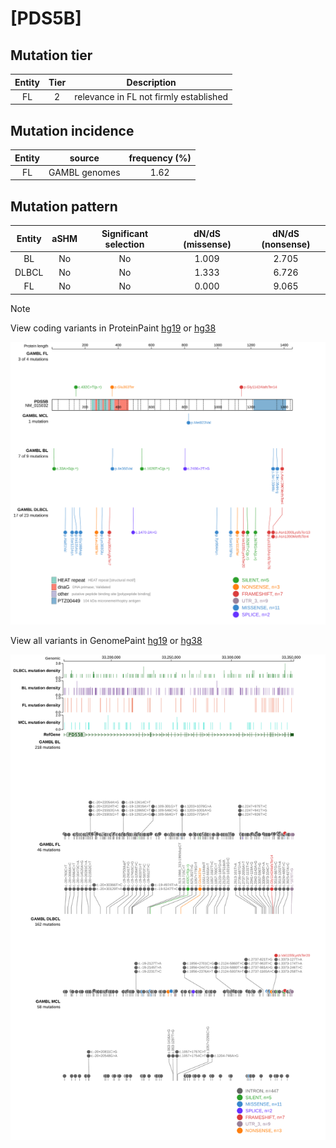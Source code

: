 # [PDS5B]

## Mutation tier

|Entity|Tier|Description                           |
|:------:|:----:|--------------------------------------|
|FL    |2   |relevance in FL not firmly established|
## Mutation incidence

|Entity|source       |frequency (%)|
|:------:|:-------------:|:-------------:|
|FL    |GAMBL genomes|1.62         |

## Mutation pattern

|Entity|aSHM|Significant selection|dN/dS (missense)|dN/dS (nonsense)|
|:------:|:----:|:---------------------:|:----------------:|:----------------:|
|BL    |No  |No                   |1.009           |2.705           |
|DLBCL |No  |No                   |1.333           |6.726           |
|FL    |No  |No                   |0.000           |9.065           |


> [!NOTE]
View coding variants in ProteinPaint [hg19](https://www.bcgsc.ca/downloads/morinlab/GAMBL/test/genes/PDS5B_protein.html)  or [hg38](https://www.bcgsc.ca/downloads/morinlab/GAMBL/test/genes/PDS5B_protein_hg38.html)

![image](images/proteinpaint/PDS5B_NM_015032.svg)

View all variants in GenomePaint [hg19](https://www.bcgsc.ca/downloads/morinlab/GAMBL/test/genes/PDS5B.html)  or [hg38](https://www.bcgsc.ca/downloads/morinlab/GAMBL/test/genes/PDS5B_hg38.html)

![image](images/proteinpaint/PDS5B.svg)

